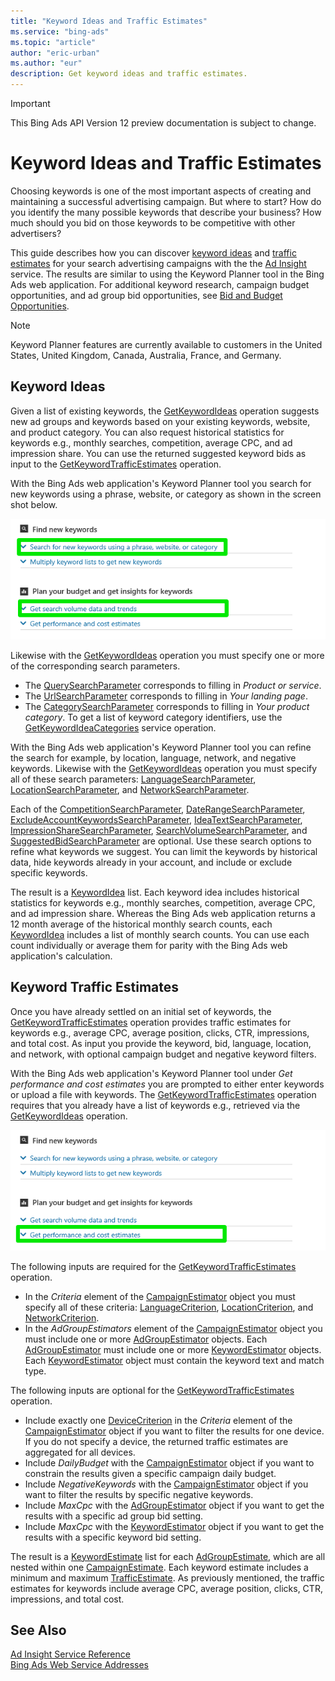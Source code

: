 ```yaml
---
title: "Keyword Ideas and Traffic Estimates"
ms.service: "bing-ads"
ms.topic: "article"
author: "eric-urban"
ms.author: "eur"
description: Get keyword ideas and traffic estimates.
---
```

> [!IMPORTANT]
> This Bing Ads API Version 12 preview documentation is subject to change.

# Keyword Ideas and Traffic Estimates
Choosing keywords is one of the most important aspects of creating and maintaining a successful advertising campaign. But where to start? How do you identify the many possible keywords that describe your business? How much should you bid on those keywords to be competitive with other advertisers?

This guide describes how you can discover [keyword ideas](#keywordideas) and [traffic estimates](#keywordtrafficestimates) for your search advertising campaigns with the the [Ad Insight](../ad-insight-service/ad-insight-service-reference.md) service. The results are similar to using the Keyword Planner tool in the Bing Ads web application. For additional keyword research, campaign budget opportunities, and ad group bid opportunities, see [Bid and Budget Opportunities](budget-bid-opportunities.md). 

> [!NOTE]
> Keyword Planner features are currently available to customers in the United States, United Kingdom, Canada, Australia, France, and Germany.

## <a name="keywordideas"></a>Keyword Ideas
Given a list of existing keywords, the [GetKeywordIdeas](../ad-insight-service/getkeywordideas.md) operation suggests new ad groups and keywords based on your existing keywords, website, and product category. You can also request historical statistics for keywords e.g., monthly searches, competition, average CPC, and ad impression share. You can use the returned suggested keyword bids as input to the [GetKeywordTrafficEstimates](../ad-insight-service/getkeywordtrafficestimates.md) operation.

With the Bing Ads web application's Keyword Planner tool you search for new keywords using a phrase, website, or category as shown in the screen shot below.
 
![GetKeywordIdeas to Keyword Planner UI](media/getkeywordideas-keyword-planner-ui.png "GetKeywordIdeas to Keyword Planner UI")

Likewise with the [GetKeywordIdeas](../ad-insight-service/getkeywordideas.md) operation you must specify one or more of the corresponding search parameters.
-  The [QuerySearchParameter](../ad-insight-service/querysearchparameter.md) corresponds to filling in *Product or service*.
-  The [UrlSearchParameter](../ad-insight-service/urlsearchparameter.md) corresponds to filling in *Your landing page*.
-  The [CategorySearchParameter](../ad-insight-service/categorysearchparameter.md) corresponds to filling in *Your product category*. To get a list of keyword category identifiers, use the [GetKeywordIdeaCategories](../ad-insight-service/getkeywordideacategories.md) service operation.

With the Bing Ads web application's Keyword Planner tool you can refine the search for example, by location, language, network, and negative keywords. Likewise with the [GetKeywordIdeas](../ad-insight-service/getkeywordideas.md) operation you must specify all of these search parameters: [LanguageSearchParameter](../ad-insight-service/languagesearchparameter.md), [LocationSearchParameter](../ad-insight-service/locationsearchparameter.md), and [NetworkSearchParameter](../ad-insight-service/networksearchparameter.md). 

Each of the [CompetitionSearchParameter](../ad-insight-service/competitionsearchparameter.md), [DateRangeSearchParameter](../ad-insight-service/daterangesearchparameter.md), [ExcludeAccountKeywordsSearchParameter](../ad-insight-service/excludeaccountkeywordssearchparameter.md), [IdeaTextSearchParameter](../ad-insight-service/ideatextsearchparameter.md), [ImpressionShareSearchParameter](../ad-insight-service/impressionsharesearchparameter.md), [SearchVolumeSearchParameter](../ad-insight-service/searchvolumesearchparameter.md), and [SuggestedBidSearchParameter](../ad-insight-service/suggestedbidsearchparameter.md) are optional. Use these search options to refine what keywords we suggest. You can limit the keywords by historical data, hide keywords already in your account, and include or exclude specific keywords.

The result is a [KeywordIdea](../ad-insight-service/keywordidea.md) list. Each keyword idea includes historical statistics for keywords e.g., monthly searches, competition, average CPC, and ad impression share. Whereas the Bing Ads web application returns a 12 month average of the historical monthly search counts, each [KeywordIdea](../ad-insight-service/keywordidea.md) includes a list of monthly search counts. You can use each count individually or average them for parity with the Bing Ads web application's calculation.

## <a name="keywordtrafficestimates"></a>Keyword Traffic Estimates
Once you have already settled on an initial set of keywords, the [GetKeywordTrafficEstimates](../ad-insight-service/getkeywordtrafficestimates.md) operation provides traffic estimates for keywords e.g., average CPC, average position, clicks, CTR, impressions, and total cost. As input you provide the keyword, bid, language, location, and network, with optional campaign budget and negative keyword filters.

With the Bing Ads web application's Keyword Planner tool under *Get performance and cost estimates* you are prompted to either enter keywords or upload a file with keywords. The [GetKeywordTrafficEstimates](../ad-insight-service/getkeywordtrafficestimates.md) operation requires that you already have a list of keywords e.g., retrieved via the [GetKeywordIdeas](../ad-insight-service/getkeywordideas.md) operation. 

![GetKeywordTrafficEstimates to Keyword Planner UI](media/getkeywordtrafficestimates-keyword-planner-ui.png "GetKeywordTrafficEstimates to Keyword Planner UI")

The following inputs are required for the [GetKeywordTrafficEstimates](../ad-insight-service/getkeywordtrafficestimates.md) operation.
-  In the *Criteria* element of the [CampaignEstimator](../ad-insight-service/campaignestimator.md) object you must specify all of these criteria: [LanguageCriterion](../ad-insight-service/languagecriterion.md), [LocationCriterion](../ad-insight-service/locationcriterion.md), and [NetworkCriterion](../ad-insight-service/networkcriterion.md).
- In the *AdGroupEstimators* element of the [CampaignEstimator](../ad-insight-service/campaignestimator.md) object you must include one or more [AdGroupEstimator](../ad-insight-service/adgroupestimator.md) objects. Each [AdGroupEstimator](../ad-insight-service/adgroupestimator.md) must include one or more [KeywordEstimator](../ad-insight-service/keywordestimator.md) objects. Each [KeywordEstimator](../ad-insight-service/keywordestimator.md) object must contain the keyword text and match type.

The following inputs are optional for the [GetKeywordTrafficEstimates](../ad-insight-service/getkeywordtrafficestimates.md) operation.
- Include exactly one [DeviceCriterion](../ad-insight-service/devicecriterion.md) in the *Criteria* element of the [CampaignEstimator](../ad-insight-service/campaignestimator.md) object if you want to filter the results for one device. If you do not specify a device, the returned traffic estimates are aggregated for all devices.
- Include *DailyBudget* with the [CampaignEstimator](../ad-insight-service/campaignestimator.md) object if you want to constrain the results given a specific campaign daily budget.
- Include *NegativeKeywords* with the [CampaignEstimator](../ad-insight-service/campaignestimator.md) object if you want to filter the results by specific negative keywords.
- Include *MaxCpc* with the [AdGroupEstimator](../ad-insight-service/adgroupestimator.md) object if you want to get the results with a specific ad group bid setting.
- Include *MaxCpc* with the [KeywordEstimator](../ad-insight-service/keywordestimator.md) object if you want to get the results with a specific keyword bid setting.

The result is a [KeywordEstimate](../ad-insight-service/keywordestimate.md) list for each [AdGroupEstimate](../ad-insight-service/adgroupestimate.md), which are all nested within one [CampaignEstimate](../ad-insight-service/campaignestimate.md). Each keyword estimate includes a minimum and maximum [TrafficEstimate](../ad-insight-service/trafficestimate.md). As previously mentioned, the traffic estimates for keywords include average CPC, average position, clicks, CTR, impressions, and total cost.

## See Also
[Ad Insight Service Reference](../ad-insight-service/ad-insight-service-reference.md)  
[Bing Ads Web Service Addresses](web-service-addresses.md)  
